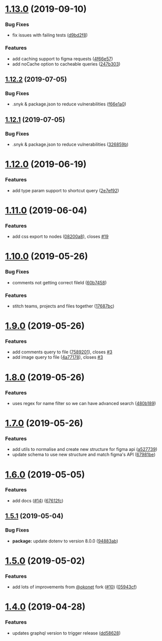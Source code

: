 # [1.13.0](https://github.com/braposo/figma-graphql/compare/v1.12.2...v1.13.0) (2019-09-10)


### Bug Fixes

* fix issues with failing tests ([d9bd2f8](https://github.com/braposo/figma-graphql/commit/d9bd2f8))


### Features

* add caching support to figma requests ([4f66e57](https://github.com/braposo/figma-graphql/commit/4f66e57))
* add noCache option to cacheable queries ([247b303](https://github.com/braposo/figma-graphql/commit/247b303))

## [1.12.2](https://github.com/braposo/figma-graphql/compare/v1.12.1...v1.12.2) (2019-07-05)


### Bug Fixes

* .snyk & package.json to reduce vulnerabilities  ([f66e1a0](https://github.com/braposo/figma-graphql/commit/f66e1a0))

## [1.12.1](https://github.com/braposo/figma-graphql/compare/v1.12.0...v1.12.1) (2019-07-05)


### Bug Fixes

* .snyk & package.json to reduce vulnerabilities  ([326859b](https://github.com/braposo/figma-graphql/commit/326859b))

# [1.12.0](https://github.com/braposo/figma-graphql/compare/v1.11.0...v1.12.0) (2019-06-19)


### Features

* add type param support to shortcut query ([2e7ef92](https://github.com/braposo/figma-graphql/commit/2e7ef92))

# [1.11.0](https://github.com/braposo/figma-graphql/compare/v1.10.0...v1.11.0) (2019-06-04)


### Features

* add css export to nodes ([08200a8](https://github.com/braposo/figma-graphql/commit/08200a8)), closes [#19](https://github.com/braposo/figma-graphql/issues/19)

# [1.10.0](https://github.com/braposo/figma-graphql/compare/v1.9.0...v1.10.0) (2019-05-26)

### Bug Fixes

-   comments not getting correct fileId ([60b7458](https://github.com/braposo/figma-graphql/commit/60b7458))

### Features

-   stitch teams, projects and files together ([17687bc](https://github.com/braposo/figma-graphql/commit/17687bc))

# [1.9.0](https://github.com/braposo/figma-graphql/compare/v1.8.0...v1.9.0) (2019-05-26)

### Features

-   add comments query to file ([7589201](https://github.com/braposo/figma-graphql/commit/7589201)), closes [#3](https://github.com/braposo/figma-graphql/issues/3)
-   add image query to file ([4a77178](https://github.com/braposo/figma-graphql/commit/4a77178)), closes [#3](https://github.com/braposo/figma-graphql/issues/3)

# [1.8.0](https://github.com/braposo/figma-graphql/compare/v1.7.0...v1.8.0) (2019-05-26)

### Features

-   uses regex for name filter so we can have advanced search ([480b189](https://github.com/braposo/figma-graphql/commit/480b189))

# [1.7.0](https://github.com/braposo/figma-graphql/compare/v1.6.0...v1.7.0) (2019-05-26)

### Features

-   add utils to normalise and create new structure for figma api ([a527739](https://github.com/braposo/figma-graphql/commit/a527739))
-   update schema to use new structure and match figma's API ([67981be](https://github.com/braposo/figma-graphql/commit/67981be))

# [1.6.0](https://github.com/braposo/figma-graphql/compare/v1.5.1...v1.6.0) (2019-05-05)

### Features

-   add docs ([#14](https://github.com/braposo/figma-graphql/issues/14)) ([67612fc](https://github.com/braposo/figma-graphql/commit/67612fc))

## [1.5.1](https://github.com/braposo/figma-graphql/compare/v1.5.0...v1.5.1) (2019-05-04)

### Bug Fixes

-   **package:** update dotenv to version 8.0.0 ([94883ab](https://github.com/braposo/figma-graphql/commit/94883ab))

# [1.5.0](https://github.com/braposo/figma-graphql/compare/v1.4.0...v1.5.0) (2019-05-02)

### Features

-   add lots of improvements from [@okonet](https://github.com/okonet) fork ([#10](https://github.com/braposo/figma-graphql/issues/10)) ([05943cf](https://github.com/braposo/figma-graphql/commit/05943cf))

# [1.4.0](https://github.com/braposo/figma-graphql/compare/v1.3.0...v1.4.0) (2019-04-28)

### Features

-   updates graphql version to trigger release ([dd58628](https://github.com/braposo/figma-graphql/commit/dd58628))
